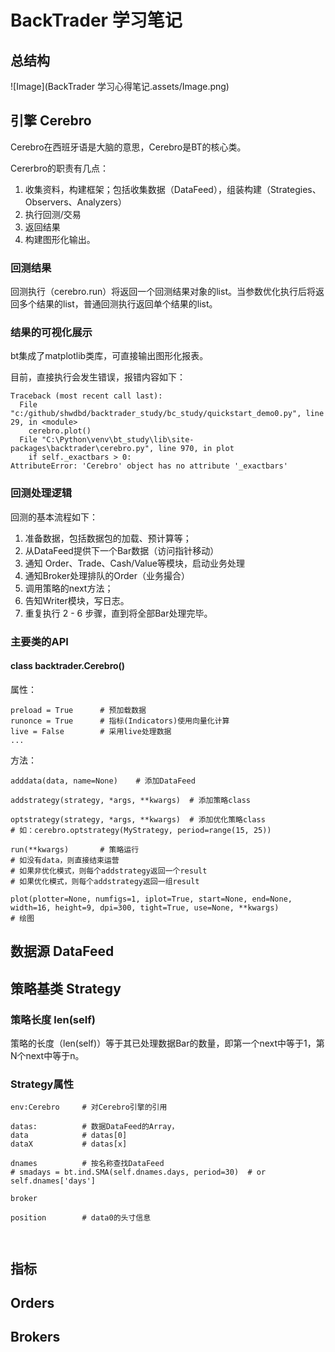 # BackTrader 学习笔记

## 总结构

![Image](BackTrader 学习心得笔记.assets/Image.png)

## 引擎 Cerebro

Cerebro在西班牙语是大脑的意思，Cerebro是BT的核心类。

Cererbro的职责有几点：

1. 收集资料，构建框架；包括收集数据（DataFeed），组装构建（Strategies、Observers、Analyzers）
2. 执行回测/交易
3. 返回结果
4. 构建图形化输出。

### 回测结果

回测执行（cerebro.run）将返回一个回测结果对象的list。当参数优化执行后将返回多个结果的list，普通回测执行返回单个结果的list。

### 结果的可视化展示

bt集成了matplotlib类库，可直接输出图形化报表。

目前，直接执行会发生错误，报错内容如下：

```
Traceback (most recent call last):
  File "c:/github/shwdbd/backtrader_study/bc_study/quickstart_demo0.py", line 29, in <module>
    cerebro.plot()
  File "C:\Python\venv\bt_study\lib\site-packages\backtrader\cerebro.py", line 970, in plot
    if self._exactbars > 0:
AttributeError: 'Cerebro' object has no attribute '_exactbars'
```

### 回测处理逻辑

回测的基本流程如下：

1. 准备数据，包括数据包的加载、预计算等；
2. 从DataFeed提供下一个Bar数据（访问指针移动）
3. 通知 Order、Trade、Cash/Value等模块，启动业务处理
4. 通知Broker处理排队的Order（业务撮合）
5. 调用策略的next方法；
6. 告知Writer模块，写日志。
7. 重复执行 2 - 6 步骤，直到将全部Bar处理完毕。

### 主要类的API

#### class backtrader.Cerebro()

属性：

```
preload = True		# 预加载数据
runonce = True		# 指标(Indicators)使用向量化计算
live = False		# 采用live处理数据
...
```

方法：

```
adddata(data, name=None)	# 添加DataFeed

addstrategy(strategy, *args, **kwargs)	# 添加策略class

optstrategy(strategy, *args, **kwargs)	# 添加优化策略class
# 如：cerebro.optstrategy(MyStrategy, period=range(15, 25))

run(**kwargs)		# 策略运行
# 如没有data，则直接结束运营
# 如果非优化模式，则每个addstrategy返回一个result
# 如果优化模式，则每个addstrategy返回一组result

plot(plotter=None, numfigs=1, iplot=True, start=None, end=None, width=16, height=9, dpi=300, tight=True, use=None, **kwargs)
# 绘图

```

## 数据源 DataFeed

## 策略基类 Strategy

### 策略长度 len(self)

策略的长度（len(self)）等于其已处理数据Bar的数量，即第一个next中等于1，第N个next中等于n。

### Strategy属性

```
env:Cerebro		# 对Cerebro引擎的引用

datas:			# 数据DataFeed的Array，
data			# datas[0]
dataX			# datas[x]

dnames			# 按名称查找DataFeed
# smadays = bt.ind.SMA(self.dnames.days, period=30)  # or self.dnames['days']

broker

position		# data0的头寸信息



```

## 指标

## Orders

## Brokers



